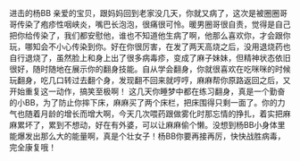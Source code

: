 ---
---
进击的杨BB
亲爱的宝贝，跟妈妈回到老家没几天，你就又病了，这次是被圈圈哥哥传染了疱疹性咽峡炎，嘴巴长泡泡，很痛很可怜。暖男圈哥很自责，觉得是自己把你给传染了，我们都安慰他，谁也不知道他生病了啊，他那么喜欢你，才会跟你玩，哪知会不小心传染到你。好在你很厉害，在发了两天高烧之后，没用退烧药也自行退烧了，虽然脸上和身上出了很多病毒疹，变成了麻子妹妹，但精神状态依旧很好，随时随地在展示你的翻身技能。自从学会翻身，你就很喜欢在吃咪咪的时候玩翻身，吃几口转过去翻个身，发现翻不回来就哼哼，麻麻帮你原路返回之后，又开始重复这一动作，搞笑至极啊！
这几天你睡梦中都在练习翻身，真是一个勤奋的小BB，为了防止你摔下床，麻麻买了两个床栏，把床围得只剩一面了。你的力气也随着月龄的增长而增大啊，今天几次喂药跟做雾化时那忘情的挣扎，着实把麻麻累坏了，累到不想动，好在有外婆，可以让麻麻偷个懒。没想到杨BB小身体里能爆发出那么大的能量啊，真是个壮女子！杨BB你要再接再厉，快快战胜病毒，完全康复哦！


